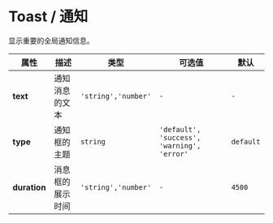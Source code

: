 # Toast / 通知

显示重要的全局通知信息。

<fe-code-show title="默认的" desc="基础的Toast控件" name="ex-toast-default" />

<fe-code-show title="不同状态的" name="ex-toast-status" />

<fe-code-show title="支持静态方法" desc="Toast控件支持静态方法调用" name="ex-toast-static" />

<fe-attributes>
  
<fe-attributes-title title="Toast Props" />

| 属性         | 描述             | 类型                | 可选值                                     | 默认      |
| ------------ | ---------------- | ------------------- | ------------------------------------------ | --------- |
| **text**     | 通知消息的文本   | `'string','number'` | `-`                                        | `-`       |
| **type**     | 通知框的主题     | `string`            | `'default', 'success', 'warning', 'error'` | `default` |
| **duration** | 消息框的展示时间 | `'string','number'` | `-`                                        | `4500`    |

</fe-attributes>
